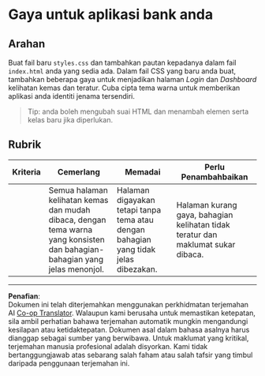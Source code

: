 <!--
CO_OP_TRANSLATOR_METADATA:
{
  "original_hash": "474f3ab1ee755ca980fc9104a0316e17",
  "translation_date": "2025-08-27T22:09:06+00:00",
  "source_file": "7-bank-project/2-forms/assignment.md",
  "language_code": "ms"
}
-->
# Gaya untuk aplikasi bank anda

## Arahan

Buat fail baru `styles.css` dan tambahkan pautan kepadanya dalam fail `index.html` anda yang sedia ada. Dalam fail CSS yang baru anda buat, tambahkan beberapa gaya untuk menjadikan halaman *Login* dan *Dashboard* kelihatan kemas dan teratur. Cuba cipta tema warna untuk memberikan aplikasi anda identiti jenama tersendiri.

> Tip: anda boleh mengubah suai HTML dan menambah elemen serta kelas baru jika diperlukan.

## Rubrik

| Kriteria | Cemerlang                                                                                                               | Memadai                                                                       | Perlu Penambahbaikan                                                                             |
| -------- | ----------------------------------------------------------------------------------------------------------------------- | ------------------------------------------------------------------------------ | --------------------------------------------------------------------------------------------- |
|          | Semua halaman kelihatan kemas dan mudah dibaca, dengan tema warna yang konsisten dan bahagian-bahagian yang jelas menonjol. | Halaman digayakan tetapi tanpa tema atau dengan bahagian yang tidak jelas dibezakan. | Halaman kurang gaya, bahagian kelihatan tidak teratur dan maklumat sukar dibaca. |

---

**Penafian**:  
Dokumen ini telah diterjemahkan menggunakan perkhidmatan terjemahan AI [Co-op Translator](https://github.com/Azure/co-op-translator). Walaupun kami berusaha untuk memastikan ketepatan, sila ambil perhatian bahawa terjemahan automatik mungkin mengandungi kesilapan atau ketidaktepatan. Dokumen asal dalam bahasa asalnya harus dianggap sebagai sumber yang berwibawa. Untuk maklumat yang kritikal, terjemahan manusia profesional adalah disyorkan. Kami tidak bertanggungjawab atas sebarang salah faham atau salah tafsir yang timbul daripada penggunaan terjemahan ini.